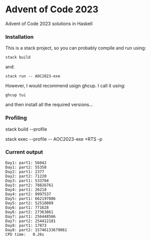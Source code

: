 # Advent of Code 2023

Advent of Code 2023 solutions in Haskell

### Installation

This is a stack project, so you can probably compile and run using:

    stack build

and:

    stack run -- AOC2023-exe


However, I would recommend usign ghcup. I call it using:

    ghcup tui

and then install all the required versions...



### Profiling

stack build --profile

stack exec --profile -- AOC2023-exe +RTS -p


### Current output

    Day1: part1: 56042
    Day1: part2: 55358
    Day2: part1: 2377
    Day2: part2: 71220
    Day3: part1: 533784
    Day3: part2: 78826761
    Day4: part1: 26218
    Day4: part2: 9997537
    Day5: part1: 662197086
    Day5: part2: 52510809
    Day6: part1: 771628
    Day6: part2: 27363861
    Day7: part1: 256448566
    Day7: part2: 254412181
    Day8: part1: 17873
    Day8: part2: 15746133679061
    CPU time:   0.26s